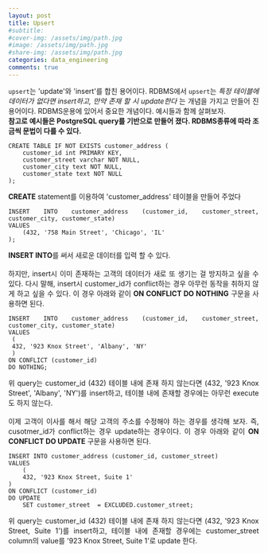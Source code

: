 ```yaml
---
layout: post
title: Upsert
#subtitle: 
#cover-img: /assets/img/path.jpg
#image: /assets/img/path.jpg
#share-img: /assets/img/path.jpg
categories: data_engineering
comments: true
---
```


<style>
	* {
	text-align: justify}
</style>

`upsert`는 'update'와 'insert'를 합친 용어이다. RDBMS에서 `upsert`는 _특정 테이블에 데이터가 없다면 insert하고, 만약 존재 할 시 update한다_ 는 개념을 가지고 만들어 진 용어이다. RDBMS운용에 있어서 중요한 개념이다. 예시들과 함께 살펴보자.
<br>
**참고로 예시들은 PostgreSQL query를 기반으로 만들어 졌다. RDBMS종류에 따라 조금씩 문법이 다를 수 있다.**
<br>


```
CREATE TABLE IF NOT EXISTS customer_address (
    customer_id int PRIMARY KEY, 
    customer_street varchar NOT NULL,
    customer_city text NOT NULL,
    customer_state text NOT NULL
);
```

**CREATE** statement를 이용하여 'customer_address' 테이블을 만들어 주었다

```
INSERT INTO customer_address (customer_id, customer_street, customer_city, customer_state)
VALUES
    (432, '758 Main Street', 'Chicago', 'IL'
);
```

**INSERT INTO**를 써서 새로운 데이터를 입력 할 수 있다.<br><br>
하지만, insert시 이미 존재하는 고객의 데이터가 새로 또 생기는 걸 방지하고 싶을 수 있다. 다시 말해, insert시 customer_id가 conflict하는 경우 아무런 동작을 취하지 않게 하고 싶을 수 있다. 이 경우 아래와 같이 **ON CONFLICT DO NOTHING** 구문을 사용하면 된다.

```
INSERT INTO customer_address (customer_id, customer_street, customer_city, customer_state)
VALUES
 (
 432, '923 Knox Street', 'Albany', 'NY'
 ) 
ON CONFLICT (customer_id) 
DO NOTHING;
```

위 query는 customer_id (432) 테이블 내에 존재 하지 않는다면 (432, '923 Knox Street', 'Albany', 'NY')를 insert하고, 테이블 내에 존재할 경우에는 아무런 execute도 하지 않는다. 
<br><br>
이제 고객이 이사를 해서 해당 고객의 주소를 수정해야 하는 경우를 생각해 보자. 즉, cusotmer_id가 conflict하는 경우 update하는 경우이다. 이 경우 아래와 같이 **ON CONFLICT DO UPDATE** 구문을 사용하면 된다.

```
INSERT INTO customer_address (customer_id, customer_street)
VALUES
    (
    432, '923 Knox Street, Suite 1' 
) 
ON CONFLICT (customer_id) 
DO UPDATE
    SET customer_street  = EXCLUDED.customer_street;
```

위 query는 customer_id (432) 테이블 내에 존재 하지 않는다면 (432, '923 Knox Street, Suite 1')를 insert하고, 테이블 내에 존재할 경우에는 customer_street column의 value를 '923 Knox Street, Suite 1'로 update 한다.
